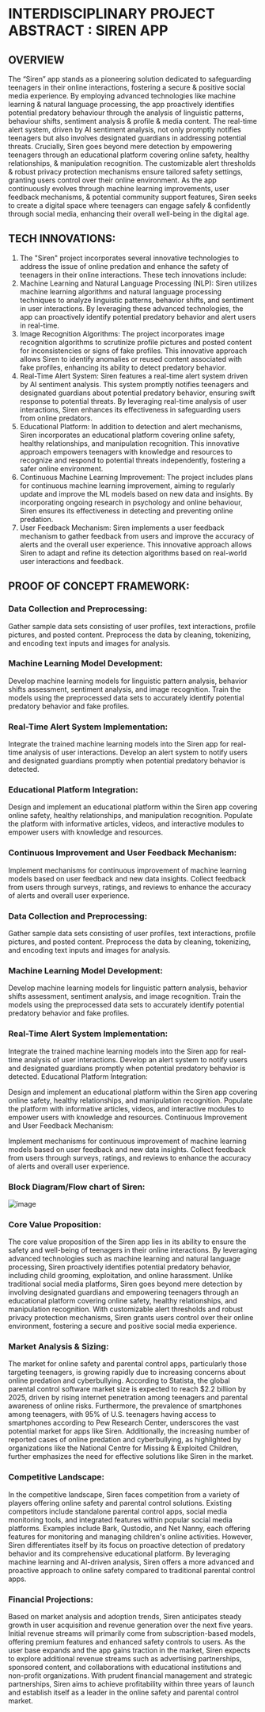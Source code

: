 # INTERDISCIPLINARY PROJECT ABSTRACT : SIREN APP

## OVERVIEW
The “Siren” app stands as a pioneering solution dedicated to safeguarding teenagers in their online interactions, fostering a secure & positive social media experience. By employing advanced technologies like machine learning & natural language processing, the app proactively identifies potential predatory behaviour through the analysis of linguistic patterns, behaviour shifts, sentiment analysis & profile & media content. The real-time alert system, driven by AI sentiment analysis, not only promptly notifies teenagers but also involves designated guardians in addressing potential threats. Crucially, Siren goes beyond mere detection by empowering teenagers through an educational platform covering online safety, healthy relationships, & manipulation recognition. The customizable alert thresholds & robust privacy protection mechanisms ensure tailored safety settings, granting users control over their online environment. As the app continuously evolves through machine learning improvements, user feedback mechanisms, & potential community support features, Siren seeks to create a digital space where teenagers can engage safely & confidently through social media, enhancing their overall well-being in the digital age.

## TECH INNOVATIONS:
1. The "Siren" project incorporates several innovative technologies to address the issue of online predation and enhance the safety of teenagers in their online interactions. These tech innovations include:
2. Machine Learning and Natural Language Processing (NLP): Siren utilizes machine learning algorithms and natural language processing techniques to analyze linguistic patterns, behavior shifts, and sentiment in user interactions. By leveraging these advanced technologies, the app can proactively identify potential predatory behavior and alert users in real-time.
3. Image Recognition Algorithms: The project incorporates image recognition algorithms to scrutinize profile pictures and posted content for inconsistencies or signs of fake profiles. This innovative approach allows Siren to identify anomalies or reused content associated with fake profiles, enhancing its ability to detect predatory behavior.
4. Real-Time Alert System: Siren features a real-time alert system driven by AI sentiment analysis. This system promptly notifies teenagers and designated guardians about potential predatory behavior, ensuring swift response to potential threats. By leveraging real-time analysis of user interactions, Siren enhances its effectiveness in safeguarding users from online predators.
5. Educational Platform: In addition to detection and alert mechanisms, Siren incorporates an educational platform covering online safety, healthy relationships, and manipulation recognition. This innovative approach empowers teenagers with knowledge and resources to recognize and respond to potential threats independently, fostering a safer online environment.
6. Continuous Machine Learning Improvement: The project includes plans for continuous machine learning improvement, aiming to regularly update and improve the ML models based on new data and insights. By incorporating ongoing research in psychology and online behaviour, Siren ensures its effectiveness in detecting and preventing online predation.
7. User Feedback Mechanism: Siren implements a user feedback mechanism to gather feedback from users and improve the accuracy of alerts and the overall user experience. This innovative approach allows Siren to adapt and refine its detection algorithms based on real-world user interactions and feedback.

## PROOF OF CONCEPT FRAMEWORK:

### Data Collection and Preprocessing:
Gather sample data sets consisting of user profiles, text interactions, profile pictures, and posted content.
Preprocess the data by cleaning, tokenizing, and encoding text inputs and images for analysis.
    
### Machine Learning Model Development:
Develop machine learning models for linguistic pattern analysis, behavior shifts assessment, sentiment analysis, and image recognition.
Train the models using the preprocessed data sets to accurately identify potential predatory behavior and fake profiles.

### Real-Time Alert System Implementation:
Integrate the trained machine learning models into the Siren app for real-time analysis of user interactions.
Develop an alert system to notify users and designated guardians promptly when potential predatory behavior is detected.

### Educational Platform Integration:
Design and implement an educational platform within the Siren app covering online safety, healthy relationships, and manipulation recognition.
Populate the platform with informative articles, videos, and interactive modules to empower users with knowledge and resources.

### Continuous Improvement and User Feedback Mechanism:
Implement mechanisms for continuous improvement of machine learning models based on user feedback and new data insights.
Collect feedback from users through surveys, ratings, and reviews to enhance the accuracy of alerts and overall user experience.

### Data Collection and Preprocessing:
Gather sample data sets consisting of user profiles, text interactions, profile pictures, and posted content.
Preprocess the data by cleaning, tokenizing, and encoding text inputs and images for analysis.
    
### Machine Learning Model Development:
Develop machine learning models for linguistic pattern analysis, behavior shifts assessment, sentiment analysis, and image recognition.
Train the models using the preprocessed data sets to accurately identify potential predatory behavior and fake profiles.

### Real-Time Alert System Implementation:
Integrate the trained machine learning models into the Siren app for real-time analysis of user interactions.
Develop an alert system to notify users and designated guardians promptly when potential predatory behavior is detected.
Educational Platform Integration:

Design and implement an educational platform within the Siren app covering online safety, healthy relationships, and manipulation recognition.
Populate the platform with informative articles, videos, and interactive modules to empower users with knowledge and resources.
Continuous Improvement and User Feedback Mechanism:

Implement mechanisms for continuous improvement of machine learning models based on user feedback and new data insights.
Collect feedback from users through surveys, ratings, and reviews to enhance the accuracy of alerts and overall user experience.

### Block Diagram/Flow chart of Siren:
![image](https://github.com/user-attachments/assets/a45cfb02-ca93-4830-bf3a-85eaa78adab0)

### Core Value Proposition:
The core value proposition of the Siren app lies in its ability to ensure the safety and well-being of teenagers in their online interactions. By leveraging advanced technologies such as machine learning and natural language processing, Siren proactively identifies potential predatory behavior, including child grooming, exploitation, and online harassment. Unlike traditional social media platforms, Siren goes beyond mere detection by involving designated guardians and empowering teenagers through an educational platform covering online safety, healthy relationships, and manipulation recognition. With customizable alert thresholds and robust privacy protection mechanisms, Siren grants users control over their online environment, fostering a secure and positive social media experience.

### Market Analysis & Sizing:
The market for online safety and parental control apps, particularly those targeting teenagers, is growing rapidly due to increasing concerns about online predation and cyberbullying. According to Statista, the global parental control software market size is expected to reach $2.2 billion by 2025, driven by rising internet penetration among teenagers and parental awareness of online risks. Furthermore, the prevalence of smartphones among teenagers, with 95% of U.S. teenagers having access to smartphones according to Pew Research Center, underscores the vast potential market for apps like Siren. Additionally, the increasing number of reported cases of online predation and cyberbullying, as highlighted by organizations like the National Centre for Missing & Exploited Children, further emphasizes the need for effective solutions like Siren in the market.

### Competitive Landscape:
In the competitive landscape, Siren faces competition from a variety of players offering online safety and parental control solutions. Existing competitors include standalone parental control apps, social media monitoring tools, and integrated features within popular social media platforms. Examples include Bark, Qustodio, and Net Nanny, each offering features for monitoring and managing children's online activities. However, Siren differentiates itself by its focus on proactive detection of predatory behavior and its comprehensive educational platform. By leveraging machine learning and AI-driven analysis, Siren offers a more advanced and proactive approach to online safety compared to traditional parental control apps.

### Financial Projections:
Based on market analysis and adoption trends, Siren anticipates steady growth in user acquisition and revenue generation over the next five years. Initial revenue streams will primarily come from subscription-based models, offering premium features and enhanced safety controls to users. As the user base expands and the app gains traction in the market, Siren expects to explore additional revenue streams such as advertising partnerships, sponsored content, and collaborations with educational institutions and non-profit organizations. With prudent financial management and strategic partnerships, Siren aims to achieve profitability within three years of launch and establish itself as a leader in the online safety and parental control market.

